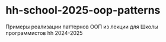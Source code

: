 # hh-school-2025-oop-patterns
Примеры реализации паттернов ООП из лекции для Школы программистов hh 2024-2025

